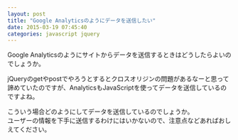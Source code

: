 ```yaml
---
layout: post
title: "Google Analyticsのようにデータを送信したい"
date: 2015-03-19 07:45:40
categories: javascript jquery
---
```

<p>Google Analyticsのようにサイトからデータを送信するときはどうしたらよいのでしょうか。</p>

<p>jQueryのgetやpostでやろうとするとクロスオリジンの問題があるなーと思って諦めていたのですが、AnalyticsもJavaScriptを使ってデータを送信しているのですよね。</p>

<p>こういう場合どのようにしてデータを送信しているのでしょうか。<br>
ユーザーの情報を下手に送信するわけにはいかないので、注意点などあればおしえてください。</p>
